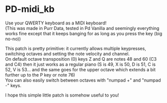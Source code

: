 # PD-midi_kb
 Use your QWERTY keyboard as a MIDI keyboard!  
 (This was made in Purr Data, tested in Pd Vanilla and seemingly everything works fine except that it keeps banging for as long as you press the key (big no-no))
   
 This patch is pretty primitive: it currently allows multiple keypresses, switching octaves and setting the note velocity and channel.  
 On default octave transposition (0) keys Z and Q are notes 48 and 60 (C3 and C4) then it just works as a regular piano (S is 49, X is 50, D is 51, C is 52, V is 53... and the same goes for the upper octave which extends a bit further up to the P key or note 76)  
 You can also easily switch between octaves with "numpad +" and "numpad -" keys.
   
 I hope this simple little patch is somehow useful to you!

